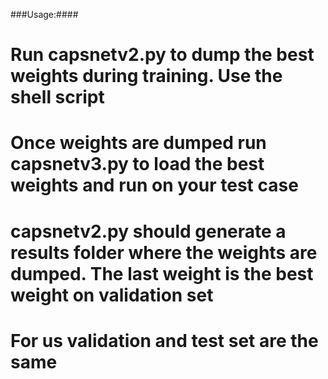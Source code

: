 
###Usage:####
#  Run capsnetv2.py to dump the best weights during training. Use the shell script
#  Once weights are dumped run capsnetv3.py to load the best weights and run on your test case

#  capsnetv2.py should generate a results folder where the weights are dumped. The last weight is the best weight on validation set

#  For us validation and test set are the same



   
 
